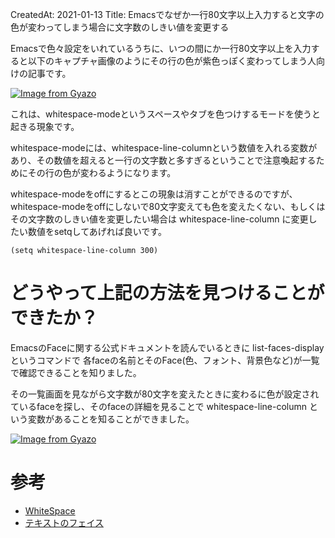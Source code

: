 CreatedAt: 2021-01-13
Title: Emacsでなぜか一行80文字以上入力すると文字の色が変わってしまう場合に文字数のしきい値を変更する

Emacsで色々設定をいれているうちに、いつの間にか一行80文字以上を入力すると以下のキャプチャ画像のようにその行の色が紫色っぽく変わってしまう人向けの記事です。

[![Image from Gyazo](https://i.gyazo.com/46ade536120ce9f994cfec07411ee3ba.png)](https://gyazo.com/46ade536120ce9f994cfec07411ee3ba)


これは、whitespace-modeというスペースやタブを色つけするモードを使うと起きる現象です。

whitespace-modeには、whitespace-line-columnという数値を入れる変数があり、その数値を超えると一行の文字数と多すぎるということで注意喚起するためにその行の色が変わるようになります。

whitespace-modeをoffにするとこの現象は消すことができるのですが、whitespace-modeをoffにしないで80文字変えても色を変えたくない、もしくはその文字数のしきい値を変更したい場合は whitespace-line-column に変更したい数値をsetqしてあげれば良いです。

```
(setq whitespace-line-column 300)
```

# どうやって上記の方法を見つけることができたか？
EmacsのFaceに関する公式ドキュメントを読んでいるときに list-faces-display というコマンドで 各faceの名前とそのFace(色、フォント、背景色など)が一覧で確認できることを知りました。

その一覧画面を見ながら文字数が80文字を変えたときに変わるに色が設定されているfaceを探し、そのfaceの詳細を見ることで whitespace-line-column という変数があることを知ることができました。

[![Image from Gyazo](https://i.gyazo.com/b8159dd7e475a3844bd0c7850d8668bc.gif)](https://gyazo.com/b8159dd7e475a3844bd0c7850d8668bc)

# 参考
- [WhiteSpace](https://www.emacswiki.org/emacs/WhiteSpace)
- [テキストのフェイス](https://ayatakesi.github.io/emacs/25.1/Faces.html#Faces)
